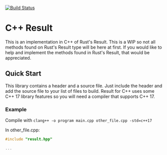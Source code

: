 [![Build Status](https://api.cirrus-ci.com/github/Noah11012/result-for-cpp.svg)](https://cirrus-ci.com/github/Noah11012/result-for-cpp)

# C++ Result
This is an implementation in C++ of Rust's Result. This is a WIP so not all methods found on Rust's Result type will be here at first. If you would like to help and implement the methods found in Rust's Result, that would be appreciated.

## Quick Start
This library contains a header and a source file. Just include the header and add the source file to your list of files to build. Result for C++ uses some C++ 17 library features so you will need a compiler that supports C++ 17.

### Example

Compile with `clang++ -o program main.cpp other_file.cpp -std=c++17`

In other_file.cpp:

```cpp
#include "result.hpp"

...
```